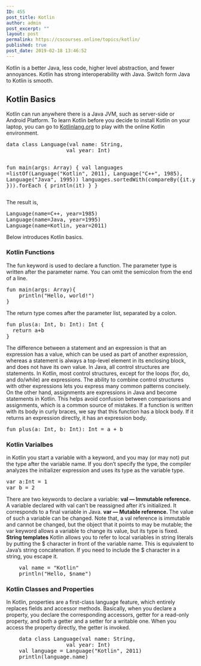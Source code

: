 ```yaml
---
ID: 455
post_title: Kotlin
author: admin
post_excerpt: ""
layout: post
permalink: https://cscourses.online/topics/kotlin/
published: true
post_date: 2019-02-18 13:46:52
---
```

Kotlin is a better Java, less code, higher level abstraction, and fewer annoyances.
Kotlin has strong interoperability with Java. Switch form Java to Kotlin is smooth.
<h2>Kotlin Basics</h2>
Kotlin can run anywhere there is a Java JVM, such as server-side or Android Platform.
To learn Kotlin before you decide to install Kotlin on your laptop, you can go to <a href="https://try.kotlinlang.org">Kotlinlang.org</a> to play with the online Kotlin environment.
<pre lang="kotlin">data class Language(val name: String, 
                   val year: Int)

fun main(args: Array<string>) {
    val languages =listOf(Language("Kotlin", 2011),
                                  Language("C++", 1985),
                                  Language("Java", 1995))
	languages.sortedWith(compareBy({it.year })).forEach { println(it) }
}
</string></pre>
The result is,
<pre>Language(name=C++, year=1985)
Language(name=Java, year=1995)
Language(name=Kotlin, year=2011)
</pre>
Below introduces Kotlin basics.
<h3>Kotlin Functions</h3>
The fun keyword is used to declare a function. The parameter type is written after the parameter name. You can omit the semicolon from the end of a line.
<pre lang="kotlin">fun main(args: Array<string>){ 
    println("Hello, world!")
}
</string></pre>
The return type comes after the parameter list, separated by a colon.
<pre lang="kotlin">fun plus(a: Int, b: Int): Int { 
  return a+b
}
</pre>
The difference between a statement and an expression is that an expression has a value, which can be used as part of another expression, whereas a statement is always a top-level element in its enclosing block, and does not have its own value. In Java, all control structures are statements. In Kotlin, most control structures, except for the loops (for, do, and do/while) are expressions. The ability to combine control structures with other expressions lets you express many common patterns concisely.
On the other hand, assignments are expressions in Java and become statements in Kotlin. This helps avoid confusion between comparisons and assignments, which is a common source of mistakes.
If a function is written with its body in curly braces, we say that this function has a block body. If it returns an expression directly, it has an expression body.
<pre>fun plus(a: Int, b: Int): Int = a + b</pre>
<h3>Kotlin Varialbes</h3>
in Kotlin you start a variable with a keyword, and you may (or may not) put the type after the variable name. If you don’t specify the type, the compiler analyzes the initializer expression and uses its type as the variable type.
<pre lang="kotlin">var a:Int = 1
var b = 2
</pre>
There are two keywords to declare a variable:
<b>val — Immutable reference.</b> A variable declared with val can’t be
reassigned after it’s initialized. It corresponds to a final variable in Java.
<b>var — Mutable reference. </b>The value of such a variable can be changed.
Note that, a val reference is immutable and cannot be changed, but the object that it points to may be mutable; the var keyword allows a variable to change its value, but its type is fixed.
<b>String templates</b>
Kotlin allows you to refer to local variables in string literals by putting the $ character in front of the variable name. This is equivalent to Java’s string concatenation. If you need to include the $ character in a string, you escape it.
<pre lang="kotlin">    val name = "Kotlin"
    println("Hello, $name")
</pre>
<h3>Kotlin Classes and Properties</h3>
In Kotlin, properties are a first-class language feature, which entirely replaces fields and accessor methods. Basically, when you declare a property, you declare the corresponding accessors, getter for a read-only property, and both a getter and a setter for a writable one. When you access the property directly, the getter is invoked.
<pre lang="kotlin">    data class Language(val name: String, 
                   val year: Int)
    val language = Language("Kotlin", 2011)
    println(language.name)
</pre>